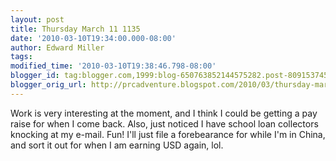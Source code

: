 ```yaml
---
layout: post
title: Thursday March 11 1135
date: '2010-03-10T19:34:00.000-08:00'
author: Edward Miller
tags: 
modified_time: '2010-03-10T19:38:46.798-08:00'
blogger_id: tag:blogger.com,1999:blog-650763852144575282.post-8091537458047585391
blogger_orig_url: http://prcadventure.blogspot.com/2010/03/thursday-march-11-1135.html
---
```


Work is very interesting at the moment, and I think I could be getting a pay raise for when I come back. Also, just noticed I have school loan collectors knocking at my e-mail. Fun! I'll just file a forebearance for while I'm in China, and sort it out for when I am earning USD again, lol.
